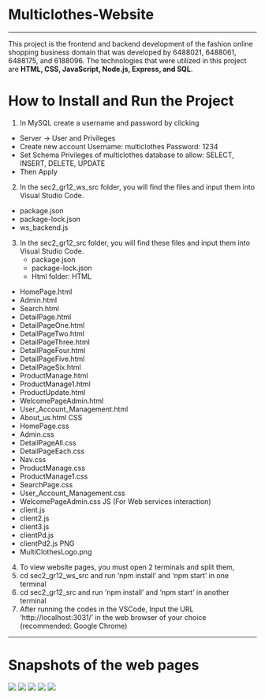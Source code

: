 # Multiclothes-Website
---

This project is the frontend and backend development of the fashion online shopping business domain that was developed by 6488021, 6488061, 6488175, and 6188096. The technologies that were utilized in this project are **HTML, CSS, JavaScript, Node.js, Express, and SQL**.


# How to Install and Run the Project
1. In MySQL create a username and password by clicking 
* Server -> User and Privileges
* Create new account 
Username: multiclothes
Password: 1234
* Set Schema Privileges of multiclothes database to allow: SELECT, INSERT, DELETE, UPDATE
* Then Apply
2. In the sec2_gr12_ws_src folder, you will find the files and input them into Visual Studio Code.
* package.json
* package-lock.json
* ws_backend.js
3. In the sec2_gr12_src folder, you will find these files and input them into Visual Studio Code.
   * package.json
   * package-lock.json
   * Html folder:
HTML
* HomePage.html
* Admin.html
* Search.html
* DetailPage.html
* DetailPageOne.html
* DetailPageTwo.html
* DetailPageThree.html
* DetailPageFour.html
* DetailPageFive.html
* DetailPageSix.html
* ProductManage.html
* ProductManage1.html
* ProductUpdate.html
* WelcomePageAdmin.html
* User_Account_Management.html
* About_us.html
CSS
* HomePage.css
* Admin.css
* DetailPageAll.css
* DetailPageEach.css
* Nav.css
* ProductManage.css
* ProductManage1.css
* SearchPage.css
* User_Account_Management.css
* WelcomePageAdmin.css
JS (For Web services interaction)
* client.js
* client2.js
* client3.js
* clientPd.js
* clientPd2.js
PNG
* MultiClothesLogo.png
4. To view website pages, you must open 2 terminals and split them,
5. cd sec2_gr12_ws_src and run ‘npm install’ and ‘npm start’ in one terminal
6. cd sec2_gr12_src and run ‘npm install’ and ‘npm start’ in another terminal
8. After running the codes in the VSCode, Input the URL ‘http://localhost:3031/’ in the web browser of your choice (recommended: Google Chrome)

---
# Snapshots of the web pages
<img src="./img/pic1">
<img src="./img/pic2">
<img src="./img/pic3">
<img src="./img/pic4">
<img src="./img/pic5">

